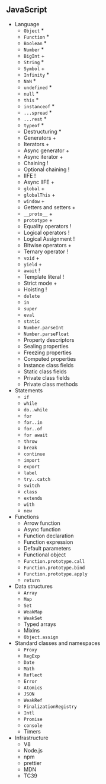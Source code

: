 ## JavaScript

- Language
  - `Object` *
  - `Function` *
  - `Boolean` *
  - `Number` *
  - `BigInt` +
  - `String` *
  - `Symbol` +
  - `Infinity` *
  - `NaN` *
  - `undefined` *
  - `null` *
  - `this` *
  - `instanceof` *
  - `...spread` *
  - `...rest` *
  - `typeof` *
  - Destructuring *
  - Generators +
  - Iterators +
  - Async generator +
  - Async iterator +
  - Chaining !
  - Optional chaining !
  - IIFE !
  - Async IIFE +
  - `global` +
  - `globalThis` +
  - `window` +
  - Getters and setters +
  - `__proto__` +
  - `prototype` +
  - Equality operators !
  - Logical operators !
  - Logical Assignment !
  - Bitwise operators +
  - Ternary operator !
  - `void` +
  - `yield` +
  - `await` !
  - Template literal !
  - Strict mode +
  - Hoisting !
  - `delete`
  - `in`
  - `super`
  - `eval`
  - `static`
  - `Number.parseInt`
  - `Number.parseFloat`
  - Property descriptors
  - Sealing properties
  - Freezing properties
  - Computed properties
  - Instance class fields
  - Static class fields
  - Private class fields
  - Private class methods
- Statements
  - `if`
  - `while`
  - `do..while`
  - `for`
  - `for..in`
  - `for..of`
  - `for await`
  - `throw`
  - `break`
  - `continue`
  - `import`
  - `export`
  - `label`
  - `try..catch`
  - `switch`
  - `class`
  - `extends`
  - `with`
  - `new`
- Functions
  - Arrow function
  - Async function
  - Function declaration
  - Function expression
  - Default parameters
  - Functional object
  - `Function.prototype.call`
  - `Function.prototype.bind`
  - `Function.prototype.apply`
  - `return`
- Data structures
  - `Array`
  - `Map`
  - `Set`
  - `WeakMap`
  - `WeakSet`
  - Typed arrays
  - Mixins
  - `Object.assign`
- Standard classes and namespaces
  - `Proxy`
  - `RegExp`
  - `Date`
  - `Math`
  - `Reflect`
  - `Error`
  - `Atomics`
  - `JSON`
  - `WeakRef`
  - `FinalizationRegistry`
  - `Intl`
  - `Promise`
  - `console`
  - Timers
- Infrastructure
  - V8
  - Node.js
  - npm
  - prettier
  - MDN
  - TC39
